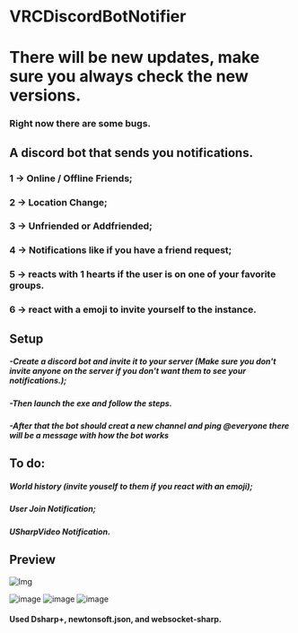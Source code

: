 # VRCDiscordBotNotifier
# There will be new updates, make sure you always check the new versions.
### Right now there are some bugs.

## A discord bot that sends you notifications.

### 1 -> Online / Offline Friends;
### 2 -> Location Change;
### 3 -> Unfriended or Addfriended;
### 4 -> Notifications like if you have a friend request;
### 5 -> reacts with 1 hearts if the user is on one of your favorite groups.
### 6 -> react with a emoji to invite yourself to the instance.

## Setup
##### -Create a discord bot and invite it to your server (Make sure you don't invite anyone on the server if you don't want them to see your notifications.);
##### -Then launch the exe and follow the steps.
##### -After that the bot should creat a new channel and ping @everyone there will be a message with how the bot works

## To do:
##### World history (invite youself to them if you react with an emoji);
##### User Join Notification;
##### USharpVideo Notification.
## Preview
![Img](https://user-images.githubusercontent.com/74219635/199615829-4ff31de5-47ca-473f-afa5-6c672193ae45.png)

![image](https://user-images.githubusercontent.com/74219635/199615937-063aaaaa-e08c-4948-8789-a98b055b6329.png)
![image](https://user-images.githubusercontent.com/74219635/199615957-61ef085e-ec01-4605-9d0c-a9a9621ecdb5.png)
![image](https://user-images.githubusercontent.com/74219635/199628748-218ef28e-e19c-41f8-bf2b-a0bb5b27f006.png)


#### Used Dsharp+, newtonsoft.json, and websocket-sharp.

